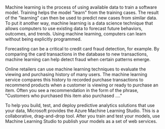Machine learning is the process of using available data to train a software model. Training helps the model "learn" from the training cases. The result of the "learning" can then be used to predict new cases from similar data. To put it another way, machine learning is a data science technique that allows computers to use existing data to forecast future behaviors, outcomes, and trends. Using machine learning, computers can learn without being explicitly programmed.

Forecasting can be a critical to credit card fraud detection, for example. By comparing the card transactions in the database to new transactions, machine learning can help detect fraud when certain patterns emerge.

Online retailers can use machine learning techniques to evaluate the viewing and purchasing history of many users. The machine learning service compares this history to recorded purchase transactions to recommend products when a customer is viewing or ready to purchase an item. Often you see a recommendation in the form of the phrase, "Customers who purchased this item also purchased ...."

To help you build, test, and deploy predictive analytics solutions that use your data, Microsoft provides the Azure Machine Learning Studio. This is a collaborative, drag-and-drop tool. After you train and test your models, use Machine Learning Studio to publish your models as a set of web services.